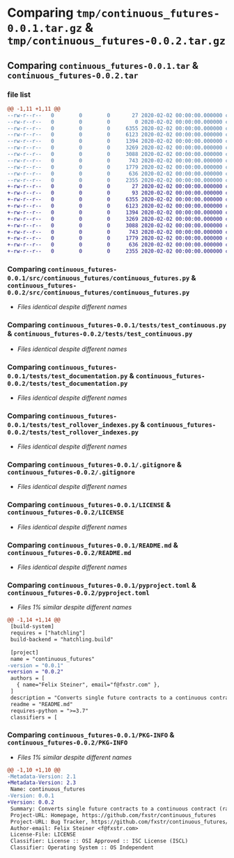 # Comparing `tmp/continuous_futures-0.0.1.tar.gz` & `tmp/continuous_futures-0.0.2.tar.gz`

## Comparing `continuous_futures-0.0.1.tar` & `continuous_futures-0.0.2.tar`

### file list

```diff
@@ -1,11 +1,11 @@
--rw-r--r--   0        0        0       27 2020-02-02 00:00:00.000000 continuous_futures-0.0.1/requirements.txt
--rw-r--r--   0        0        0        0 2020-02-02 00:00:00.000000 continuous_futures-0.0.1/src/continuous_futures/__init__.py
--rw-r--r--   0        0        0     6355 2020-02-02 00:00:00.000000 continuous_futures-0.0.1/src/continuous_futures/continuous_futures.py
--rw-r--r--   0        0        0     6123 2020-02-02 00:00:00.000000 continuous_futures-0.0.1/tests/test_continuous.py
--rw-r--r--   0        0        0     1394 2020-02-02 00:00:00.000000 continuous_futures-0.0.1/tests/test_documentation.py
--rw-r--r--   0        0        0     3269 2020-02-02 00:00:00.000000 continuous_futures-0.0.1/tests/test_rollover_indexes.py
--rw-r--r--   0        0        0     3088 2020-02-02 00:00:00.000000 continuous_futures-0.0.1/.gitignore
--rw-r--r--   0        0        0      743 2020-02-02 00:00:00.000000 continuous_futures-0.0.1/LICENSE
--rw-r--r--   0        0        0     1779 2020-02-02 00:00:00.000000 continuous_futures-0.0.1/README.md
--rw-r--r--   0        0        0      636 2020-02-02 00:00:00.000000 continuous_futures-0.0.1/pyproject.toml
--rw-r--r--   0        0        0     2355 2020-02-02 00:00:00.000000 continuous_futures-0.0.1/PKG-INFO
+-rw-r--r--   0        0        0       27 2020-02-02 00:00:00.000000 continuous_futures-0.0.2/requirements.txt
+-rw-r--r--   0        0        0       93 2020-02-02 00:00:00.000000 continuous_futures-0.0.2/src/continuous_futures/__init__.py
+-rw-r--r--   0        0        0     6355 2020-02-02 00:00:00.000000 continuous_futures-0.0.2/src/continuous_futures/continuous_futures.py
+-rw-r--r--   0        0        0     6123 2020-02-02 00:00:00.000000 continuous_futures-0.0.2/tests/test_continuous.py
+-rw-r--r--   0        0        0     1394 2020-02-02 00:00:00.000000 continuous_futures-0.0.2/tests/test_documentation.py
+-rw-r--r--   0        0        0     3269 2020-02-02 00:00:00.000000 continuous_futures-0.0.2/tests/test_rollover_indexes.py
+-rw-r--r--   0        0        0     3088 2020-02-02 00:00:00.000000 continuous_futures-0.0.2/.gitignore
+-rw-r--r--   0        0        0      743 2020-02-02 00:00:00.000000 continuous_futures-0.0.2/LICENSE
+-rw-r--r--   0        0        0     1779 2020-02-02 00:00:00.000000 continuous_futures-0.0.2/README.md
+-rw-r--r--   0        0        0      636 2020-02-02 00:00:00.000000 continuous_futures-0.0.2/pyproject.toml
+-rw-r--r--   0        0        0     2355 2020-02-02 00:00:00.000000 continuous_futures-0.0.2/PKG-INFO
```

### Comparing `continuous_futures-0.0.1/src/continuous_futures/continuous_futures.py` & `continuous_futures-0.0.2/src/continuous_futures/continuous_futures.py`

 * *Files identical despite different names*

### Comparing `continuous_futures-0.0.1/tests/test_continuous.py` & `continuous_futures-0.0.2/tests/test_continuous.py`

 * *Files identical despite different names*

### Comparing `continuous_futures-0.0.1/tests/test_documentation.py` & `continuous_futures-0.0.2/tests/test_documentation.py`

 * *Files identical despite different names*

### Comparing `continuous_futures-0.0.1/tests/test_rollover_indexes.py` & `continuous_futures-0.0.2/tests/test_rollover_indexes.py`

 * *Files identical despite different names*

### Comparing `continuous_futures-0.0.1/.gitignore` & `continuous_futures-0.0.2/.gitignore`

 * *Files identical despite different names*

### Comparing `continuous_futures-0.0.1/LICENSE` & `continuous_futures-0.0.2/LICENSE`

 * *Files identical despite different names*

### Comparing `continuous_futures-0.0.1/README.md` & `continuous_futures-0.0.2/README.md`

 * *Files identical despite different names*

### Comparing `continuous_futures-0.0.1/pyproject.toml` & `continuous_futures-0.0.2/pyproject.toml`

 * *Files 1% similar despite different names*

```diff
@@ -1,14 +1,14 @@
 [build-system]
 requires = ["hatchling"]
 build-backend = "hatchling.build"
 
 [project]
 name = "continuous_futures"
-version = "0.0.1"
+version = "0.0.2"
 authors = [
   { name="Felix Steiner", email="f@fxstr.com" },
 ]
 description = "Converts single future contracts to a continuous contract (ratio back-adjusted)"
 readme = "README.md"
 requires-python = ">=3.7"
 classifiers = [
```

### Comparing `continuous_futures-0.0.1/PKG-INFO` & `continuous_futures-0.0.2/PKG-INFO`

 * *Files 1% similar despite different names*

```diff
@@ -1,10 +1,10 @@
-Metadata-Version: 2.1
+Metadata-Version: 2.3
 Name: continuous_futures
-Version: 0.0.1
+Version: 0.0.2
 Summary: Converts single future contracts to a continuous contract (ratio back-adjusted)
 Project-URL: Homepage, https://github.com/fxstr/continuous_futures
 Project-URL: Bug Tracker, https://github.com/fxstr/continuous_futures/issues
 Author-email: Felix Steiner <f@fxstr.com>
 License-File: LICENSE
 Classifier: License :: OSI Approved :: ISC License (ISCL)
 Classifier: Operating System :: OS Independent
```

